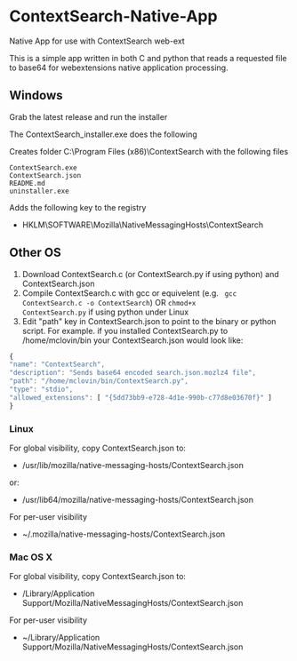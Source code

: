 # ContextSearch-Native-App
Native App for use with ContextSearch web-ext

This is a simple app written in both C and python that reads a requested file to base64 for webextensions native application processing.

## Windows
Grab the latest release and run the installer

The ContextSearch_installer.exe does the following

Creates folder C:\Program Files (x86)\ContextSearch with the following files

    ContextSearch.exe
    ContextSearch.json
    README.md
    uninstaller.exe

Adds the following key to the registry
- HKLM\SOFTWARE\Mozilla\NativeMessagingHosts\ContextSearch

## Other OS
1. Download ContextSearch.c (or ContextSearch.py if using python) and ContextSearch.json
2. Compile ContextSearch.c with gcc or equivelent (e.g. <code> gcc ContextSearch.c -o ContextSearch</code>) 
    OR 
   <code>chmod+x ContextSearch.py</code> if using python under Linux
2. Edit "path" key in ContextSearch.json to point to the binary or python script.  For example. if you installed ContextSearch.py to  /home/mclovin/bin your ContextSearch.json would look like:
```javascript
{
"name": "ContextSearch",
"description": "Sends base64 encoded search.json.mozlz4 file",
"path": "/home/mclovin/bin/ContextSearch.py",
"type": "stdio",
"allowed_extensions": [ "{5dd73bb9-e728-4d1e-990b-c77d8e03670f}" ]
}
```
### Linux
For global visibility, copy ContextSearch.json to:

* /usr/lib/mozilla/native-messaging-hosts/ContextSearch.json

or:

* /usr/lib64/mozilla/native-messaging-hosts/ContextSearch.json

For per-user visibility

* ~/.mozilla/native-messaging-hosts/ContextSearch.json

### Mac OS X
For global visibility, copy ContextSearch.json to:

* /Library/Application Support/Mozilla/NativeMessagingHosts/ContextSearch.json

For per-user visibility

* ~/Library/Application Support/Mozilla/NativeMessagingHosts/ContextSearch.json

